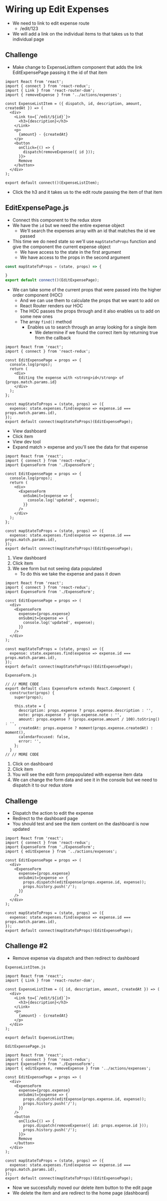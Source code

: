 # Wiring up Edit Expenses
* We need to link to edit expense route
    - /edit/123
* We will add a link on the individual items to that takes us to that individual page

## Challenge
* Make change to ExpenseListItem component that adds the link EditExpensePage passing it the id of that item

```
import React from 'react';
import { connect } from 'react-redux';
import { Link } from 'react-router-dom';
import { removeExpense } from '../actions/expenses';

const ExpenseListItem = ({ dispatch, id, description, amount, createdAt }) => (
  <div>
    <Link to={`/edit/${id}`}>
      <h3>{description}</h3>
    </Link>
    <p>
      {amount} - {createdAt}
    </p>
    <button
      onClick={() => {
        dispatch(removeExpense({ id }));
      }}>
      Remove
    </button>
  </div>
);

export default connect()(ExpenseListItem);
```

* Click the h3 and it takes us to the edit route passing the item of that item

## EditExpensePage.js
* Connect this component to the redux store
* We have the `id` but we need the entire expense object
    - We'll search the expenses array with an id that matches the id we passed
* This time we do need state so we'll use `mapStateToProps` function and give the component the current expense object
    - We have access to the state in the first argument
    - We have access to the props in the second argument

```js
const mapStateToProps = (state, props) => {

}
export default connect()(EditExpensePage);
```

* We can take some of the current props that were passed into the higher order component (HOC)
    - And we can use them to calculate the props that we want to add on
    - React Router renders our HOC
    - The HOC passes the props through and it also enables us to add on some new ones
    - The array `find()` method
        + Enables us to search through an array looking for a single item
            * We determine if we found the correct item by returning true from the callback

```
import React from 'react';
import { connect } from 'react-redux';

const EditExpensePage = props => {
  console.log(props);
  return (
    <div>
      Editing the expense with <strong>id</strong> of {props.match.params.id}
    </div>
  );
};

const mapStateToProps = (state, props) => ({
  expense: state.expenses.find(expense => expense.id === props.match.params.id),
});
export default connect(mapStateToProps)(EditExpensePage);
```

* View dashboard
* Click item
* View dev tool
* Expand match > expense and you'll see the data for that expense

```
import React from 'react';
import { connect } from 'react-redux';
import ExpenseForm from './ExpenseForm';

const EditExpensePage = props => {
  console.log(props);
  return (
    <div>
      <ExpenseForm
        onSubmit={expense => {
          console.log('updated', expense);
        }}
      />
    </div>
  );
};

const mapStateToProps = (state, props) => ({
  expense: state.expenses.find(expense => expense.id === props.match.params.id),
});
export default connect(mapStateToProps)(EditExpensePage);
```

1. View dashboard
2. Click item
3. We see form but not seeing data populated
    * To do this we take the expense and pass it down

```
import React from 'react';
import { connect } from 'react-redux';
import ExpenseForm from './ExpenseForm';

const EditExpensePage = props => (
  <div>
    <ExpenseForm
      expense={props.expense}
      onSubmit={expense => {
        console.log('updated', expense);
      }}
    />
  </div>
);

const mapStateToProps = (state, props) => ({
  expense: state.expenses.find(expense => expense.id === props.match.params.id),
});
export default connect(mapStateToProps)(EditExpensePage);
```

`ExpenseForm.js`

```
// // MORE CODE
export default class ExpenseForm extends React.Component {
  constructor(props) {
    super(props);

    this.state = {
      description: props.expense ? props.expense.description : '',
      note: props.expense ? props.expense.note : '',
      amount: props.expense ? (props.expense.amount / 100).toString() : '',
      createdAt: props.expense ? moment(props.expense.createdAt) : moment(),
      calendarFocused: false,
      error: '',
    };
  }
// // MORE CODE
```

1. Click on dashboard
2. Click item
3. You will see the edit form prepopulated with expense item data
4. We can change the form data and see it in the console but we need to dispatch it to our redux store

## Challenge
* Dispatch the action to edit the expense
* Redirect to the dashboard page
* You should test and see the item content on the dashboard is now updated

```
import React from 'react';
import { connect } from 'react-redux';
import ExpenseForm from './ExpenseForm';
import { editExpense } from '../actions/expenses';

const EditExpensePage = props => (
  <div>
    <ExpenseForm
      expense={props.expense}
      onSubmit={expense => {
        props.dispatch(editExpense(props.expense.id, expense));
        props.history.push('/');
      }}
    />
  </div>
);

const mapStateToProps = (state, props) => ({
  expense: state.expenses.find(expense => expense.id === props.match.params.id),
});
export default connect(mapStateToProps)(EditExpensePage);
```

## Challenge #2
* Remove expense via dispatch and then redirect to dashboard

`ExpenseListItem.js`

```
import React from 'react';
import { Link } from 'react-router-dom';

const ExpenseListItem = ({ id, description, amount, createdAt }) => (
  <div>
    <Link to={`/edit/${id}`}>
      <h3>{description}</h3>
    </Link>
    <p>
      {amount} - {createdAt}
    </p>
  </div>
);

export default ExpenseListItem;
```

`EditExpensePage.js`

```
import React from 'react';
import { connect } from 'react-redux';
import ExpenseForm from './ExpenseForm';
import { editExpense, removeExpense } from '../actions/expenses';

const EditExpensePage = props => (
  <div>
    <ExpenseForm
      expense={props.expense}
      onSubmit={expense => {
        props.dispatch(editExpense(props.expense.id, expense));
        props.history.push('/');
      }}
    />
    <button
      onClick={() => {
        props.dispatch(removeExpense({ id: props.expense.id }));
        props.history.push('/');
      }}>
      Remove
    </button>
  </div>
);

const mapStateToProps = (state, props) => ({
  expense: state.expenses.find(expense => expense.id === props.match.params.id),
});
export default connect(mapStateToProps)(EditExpensePage);
```

* Now we successfully moved our delete item button to the edit page
* We delete the item and are redirect to the home page (dashboard)
